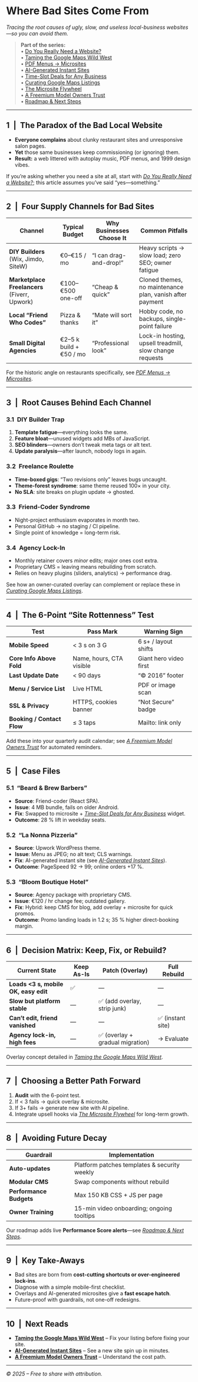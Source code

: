 # Where Bad Sites Come From  
*Tracing the root causes of ugly, slow, and useless local-business websites—so you can avoid them.*

> **Part of the series:**  
> • [Do You Really Need a Website?](#do-you-really-need-a-website)  
> • [Taming the Google Maps Wild West](#taming-the-google-maps-wild-west)  
> • [PDF Menus → Microsites](#pdf-menus-→-microsites)  
> • [AI-Generated Instant Sites](#ai-generated-instant-sites)  
> • [Time-Slot Deals for Any Business](#time-slot-deals-for-any-business)  
> • [Curating Google Maps Listings](#curating-google-maps-listings)  
> • [The Microsite Flywheel](#the-microsite-flywheel)  
> • [A Freemium Model Owners Trust](#a-freemium-model-owners-trust)  
> • [Roadmap & Next Steps](#roadmap--next-steps)

---

## 1 | The Paradox of the Bad Local Website
- **Everyone complains** about clunky restaurant sites and unresponsive salon pages.  
- **Yet** those same businesses keep commissioning (or ignoring) them.  
- **Result:** a web littered with autoplay music, PDF menus, and 1999 design vibes.

If you’re asking whether you need a site at all, start with *[Do You Really Need a Website?](#do-you-really-need-a-website)*; this article assumes you’ve said “yes—something.”

---

## 2 | Four Supply Channels for Bad Sites

| Channel | Typical Budget | Why Businesses Choose It | Common Pitfalls |
|---------|---------------|--------------------------|-----------------|
| **DIY Builders** (Wix, Jimdo, SiteW) | €0–€15 / mo | “I can drag-and-drop!” | Heavy scripts → slow load; zero SEO; owner fatigue |
| **Marketplace Freelancers** (Fiverr, Upwork) | €100–€500 one-off | “Cheap & quick” | Cloned themes, no maintenance plan, vanish after payment |
| **Local “Friend Who Codes”** | Pizza & thanks | “Mate will sort it” | Hobby code, no backups, single-point failure |
| **Small Digital Agencies** | €2–5 k build + €50 / mo | “Professional look” | Lock-in hosting, upsell treadmill, slow change requests |

For the historic angle on restaurants specifically, see *[PDF Menus → Microsites](#pdf-menus-→-microsites)*.

---

## 3 | Root Causes Behind Each Channel

### 3.1 DIY Builder Trap
1. **Template fatigue**—everything looks the same.  
2. **Feature bloat**—unused widgets add MBs of JavaScript.  
3. **SEO blinders**—owners don’t tweak meta tags or alt text.  
4. **Update paralysis**—after launch, nobody logs in again.

### 3.2 Freelance Roulette
- **Time-boxed gigs**: “Two revisions only” leaves bugs uncaught.  
- **Theme-forest syndrome**: same theme reused 100× in your city.  
- **No SLA**: site breaks on plugin update → ghosted.

### 3.3 Friend-Coder Syndrome
- Night-project enthusiasm evaporates in month two.  
- Personal GitHub → no staging / CI pipeline.  
- Single point of knowledge = long-term risk.

### 3.4 Agency Lock-In
- Monthly retainer covers *minor* edits; major ones cost extra.  
- Proprietary CMS = leaving means rebuilding from scratch.  
- Relies on heavy plugins (sliders, analytics) → performance drag.

See how an owner-curated overlay can complement or replace these in *[Curating Google Maps Listings](#curating-google-maps-listings)*.

---

## 4 | The 6-Point “Site Rottenness” Test

| Test | Pass Mark | Warning Sign |
|------|-----------|--------------|
| **Mobile Speed** | < 3 s on 3 G | 6 s+ / layout shifts |
| **Core Info Above Fold** | Name, hours, CTA visible | Giant hero video first |
| **Last Update Date** | < 90 days | “© 2016” footer |
| **Menu / Service List** | Live HTML | PDF or image scan |
| **SSL & Privacy** | HTTPS, cookies banner | “Not Secure” badge |
| **Booking / Contact Flow** | ≤ 3 taps | Mailto: link only |

Add these into your quarterly audit calendar; see *[A Freemium Model Owners Trust](#a-freemium-model-owners-trust)* for automated reminders.

---

## 5 | Case Files

### 5.1 “Beard & Brew Barbers”
- **Source**: Friend-coder (React SPA).  
- **Issue**: 4 MB bundle, fails on older Android.  
- **Fix**: Swapped to microsite + *[Time-Slot Deals for Any Business](#time-slot-deals-for-any-business)* widget.  
- **Outcome**: 28 % lift in weekday seats.

### 5.2 “La Nonna Pizzeria”
- **Source**: Upwork WordPress theme.  
- **Issue**: Menu as JPEG; no alt text; CLS warnings.  
- **Fix**: AI-generated instant site (see *[AI-Generated Instant Sites](#ai-generated-instant-sites)*).  
- **Outcome**: PageSpeed 92 → 99; online orders +17 %.

### 5.3 “Bloom Boutique Hotel”
- **Source**: Agency package with proprietary CMS.  
- **Issue**: €120 / hr change fee; outdated gallery.  
- **Fix**: Hybrid: keep CMS for blog, add overlay + microsite for quick promos.  
- **Outcome**: Promo landing loads in 1.2 s; 35 % higher direct-booking margin.

---

## 6 | Decision Matrix: Keep, Fix, or Rebuild?

| Current State | Keep As-Is | Patch (Overlay) | Full Rebuild |
|---------------|-----------|-----------------|--------------|
| **Loads <3 s, mobile OK, easy edit** | ✅ | — | — |
| **Slow but platform stable** | — | ✅ (add overlay, strip junk) | — |
| **Can’t edit, friend vanished** | — | — | ✅ (instant site) |
| **Agency lock-in, high fees** | — | ✅ (overlay + gradual migration) | → Evaluate |

Overlay concept detailed in *[Taming the Google Maps Wild West](#taming-the-google-maps-wild-west)*.

---

## 7 | Choosing a Better Path Forward

1. **Audit** with the 6-point test.  
2. If < 3 fails → quick overlay & microsite.  
3. If 3+ fails → generate new site with AI pipeline.  
4. Integrate upsell hooks via *[The Microsite Flywheel](#the-microsite-flywheel)* for long-term growth.

---

## 8 | Avoiding Future Decay

| Guardrail | Implementation |
|-----------|----------------|
| **Auto-updates** | Platform patches templates & security weekly |
| **Modular CMS** | Swap components without rebuild |
| **Performance Budgets** | Max 150 KB CSS + JS per page |
| **Owner Training** | 15-min video onboarding; ongoing tooltips |

Our roadmap adds live **Performance Score alerts**—see *[Roadmap & Next Steps](#roadmap--next-steps)*.

---

## 9 | Key Take-Aways
- Bad sites are born from **cost-cutting shortcuts or over-engineered lock-ins**.  
- Diagnose with a simple mobile-first checklist.  
- Overlays and AI-generated microsites give a **fast escape hatch**.  
- Future-proof with guardrails, not one-off redesigns.

---

## 10 | Next Reads
- **[Taming the Google Maps Wild West](#taming-the-google-maps-wild-west)** – Fix your listing before fixing your site.  
- **[AI-Generated Instant Sites](#ai-generated-instant-sites)** – See a new site spin up in minutes.  
- **[A Freemium Model Owners Trust](#a-freemium-model-owners-trust)** – Understand the cost path.

---

*© 2025 – Free to share with attribution.*